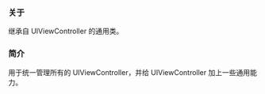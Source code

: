 ### 关于
继承自 UIViewController 的通用类。

### 简介
用于统一管理所有的 UIViewController，并给 UIViewController 加上一些通用能力。




